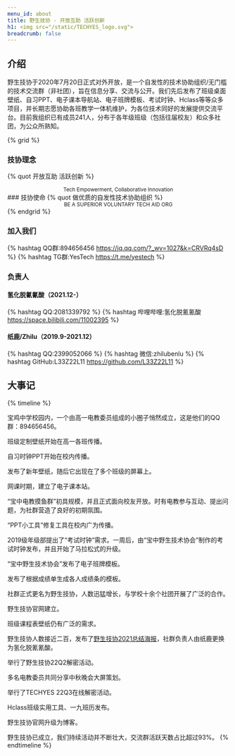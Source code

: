 ```yaml
---
menu_id: about
title: 野生技协 - 开放互助 活跃创新
h1: <img src="/static/TECHYES_logo.svg">
breadcrumb: false
---
```


## 介绍

<span class="font-sht">野生技协</span>于2020年7月20日正式对外开放，是一个自发性的技术协助组织/无门槛的技术交流群（非社团），旨在信息分享、交流与公开。我们先后发布了班级桌面壁纸、自习PPT、电子课本导航站、电子班牌模板、考试时钟、Hclass等等众多项目，并长期志愿协助各班教学一体机维护，为各位技术同好的发展提供交流平台。目前我组织已有成员241人，分布于各年级班级（包括往届校友）和众多社团，为公众所熟知。

{% grid %}
<!-- cell -->
### <i class="fa-solid fa-star"></i><span class="font-sht">技协</span>理念
{% quot 开放互助 活跃创新 %}
<center><small>Tech Empowerment, Collaborative Innovation</small></center>
<!-- cell -->
### <i class="fa-solid fa-heart"></i><span class="font-sht">技协</span>使命
{% quot 做优质的自发性技术协助组织 %}
<center><small>BE A SUPERIOR VOLUNTARY TECH AID ORG</small></center>
{% endgrid %}

### 加入我们
{% hashtag QQ群:894656456 https://jq.qq.com/?_wv=1027&k=CRVRq4sD %}
{% hashtag TG群:YesTech https://t.me/yestech %}

### 负责人

#### 氢化脱氰氰酸（2021.12-）
{% hashtag QQ:2081339792 %}
{% hashtag 哔哩哔哩:氢化脱氰氰酸 https://space.bilibili.com/11002395 %}

#### 纸鹿/Zhilu（2019.9-2021.12）
{% hashtag QQ:2399052066 %}
{% hashtag 微信:zhilubenlu %}
{% hashtag GitHub:L33Z22L11 https://github.com/L33Z22L11 %}

## 大事记
{% timeline %}
<!-- node 2019年9月12日 -->
宝鸡中学校园内，一个由高一电教委员组成的小圈子悄然成立，这是他们的QQ群：894656456。
<!-- node 2019年9月22日 -->
班级定制壁纸开始在高一各班传播。
<!-- node 2019年12月1日 -->
自习时钟PPT开始在校内传播。
<!-- node 2020年1月1日 -->
发布了新年壁纸，随后它出现在了多个班级的屏幕上。
<!-- node 2020年2月6日 -->
网课时期，建立了电子课本站。
<!-- node 2020年7月20日 -->
“宝中电教摸鱼群”初具规模，并且正式面向校友开放。时有电教参与互动、提出问题，为社群营造了良好的初期氛围。
<!-- node 2020年8月23日 -->
“PPT小工具”修复工具在校内广为传播。
<!-- node 2021年3月23日 -->
2019级年级部提出了“考试时钟”需求。一周后，由“宝中野生技术协会”制作的考试时钟发布，并且开始了马拉松式的升级。
<!-- node 2021年4月9日 -->
“宝中野生技术协会”发布了电子班牌模板。
<!-- node 2021年5月4日 -->
发布了根据成绩单生成各人成绩条的模板。
<!-- node 2021年5月12日 -->
社群正式更名为<span class="font-sht">野生技协</span>，人数迅猛增长，与学校十余个社团开展了广泛的合作。
<!-- node 2021年8月8日 -->
<span class="font-sht">野生技协</span>官网建立。
<!-- node 2021年11月27日 -->
班级课程表壁纸仍有广泛的需求。
<!-- node 2021年12月26日 -->
<span class="font-sht">野生技协</span>人数接近二百，发布了[<span class="font-sht">野生技协</span>2021总结海报](/202112/summary-2021)，社群负责人由纸鹿更换为氢化脱氰氰酸。
<!-- node 2022年3月17日 -->
举行了<span class="font-sht">野生技协</span>22Q2解密活动。
<!-- node 2022年8月15日 -->
多名电教委员共同分享中秋晚会大屏策划。
<!-- node 2022年9月14日 -->
举行了TECHYES 22Q3在线解密活动。
<!-- node 2023年1月1日 -->
Hclass班级实用工具、一九班历发布。
<!-- node 2024年2月3日 -->
<span class="font-sht">野生技协</span>官网升级为博客。
<!-- node 今天 -->
<span class="font-sht">野生技协</span>已成立<uptime></uptime>，我们持续活动并不断壮大，交流群活跃天数占比超过93%。
{% endtimeline %}
